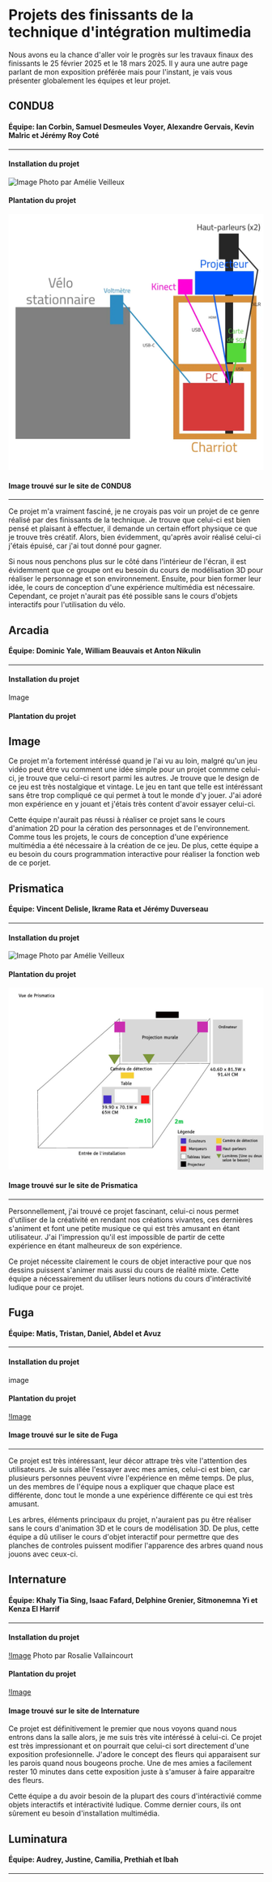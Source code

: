 # Projets des finissants de la technique d'intégration multimedia #
Nous avons eu la chance d'aller voir le progrès sur les travaux finaux des finissants le 25 février 2025 et le 18 mars 2025. Il y aura une autre page parlant de mon exposition préférée mais pour l'instant, je vais vous présenter globalement les équipes et leur projet.
## C0NDU8 ##
#### Équipe: Ian Corbin, Samuel Desmeules Voyer, Alexandre Gervais, Kevin Malric et Jérémy Roy Coté ####
---------------
#### Installation du projet ####
![Image](media/C0NDU8_installation.heic)
Photo par Amélie Veilleux
#### Plantation du projet ####
![Image](media/C0NDU8_plantation.webp)
#### Image trouvé sur le site de C0NDU8 ####
---------------

Ce projet m'a vraiment fasciné, je ne croyais pas voir un projet de ce genre réalisé par des finissants de la technique. Je trouve que celui-ci est bien pensé et plaisant à effectuer, il demande un certain effort physique ce que je trouve très créatif. Alors, bien évidemment, qu'après avoir réalisé celui-ci j'étais épuisé, car j'ai tout donné pour gagner.

Si nous nous penchons plus sur le côté dans l'intérieur de l'écran, il est évidemment que ce groupe ont eu besoin du cours de modélisation 3D pour réaliser le personnage et son environnement. Ensuite, pour bien former leur idée, le cours de conception d'une expérience multimédia est nécessaire. Cependant, ce projet n'aurait pas été possible sans le cours d'objets interactifs pour l'utilisation du vélo.

## Arcadia ##
#### Équipe: Dominic Yale, William Beauvais et Anton Nikulin ####
---------------
#### Installation du projet ####
Image
#### Plantation du projet ####
Image
---------------

Ce projet m'a fortement intéréssé quand je l'ai vu au loin, malgré qu'un jeu vidéo peut être vu comment une idée simple pour un projet commme celui-ci, je trouve que celui-ci resort parmi les autres. Je trouve que le design de ce jeu  est très nostalgique et vintage. Le jeu en tant que telle est intéréssant sans être trop compliqué ce qui permet à tout le monde d'y jouer. J'ai adoré mon expérience en y jouant et j'étais très content d'avoir essayer celui-ci. 

Cette équipe n'aurait pas réussi à réaliser ce projet sans le cours d'animation 2D pour la cération des personnages et de l'environnement. Comme tous les projets, le cours de conception d'une expérience multimédia a été nécessaire à la création de ce jeu. De plus, cette équipe a eu besoin du cours programmation interactive pour réaliser la fonction web de ce porjet.



## Prismatica ##
#### Équipe: Vincent Delisle, Ikrame Rata et Jérémy Duverseau ####
---------------
#### Installation du projet ####
![Image](media/prismatica_dessin_main.png)
Photo par Amélie Veilleux
#### Plantation du projet ####
![Image](media/prismatica_plantation.jpg)
#### Image trouvé sur le site de Prismatica ####
---------------
Personnellement, j'ai trouvé ce projet fascinant, celui-ci nous permet d'utiliser de la créativité en rendant nos créations vivantes, ces dernières s'animent et font une petite musique ce qui est très amusant en étant utilisateur. J'ai l'impression qu'il est impossible de partir de cette expérience en étant malheureux de son expérience. 

Ce projet nécessite clairement le cours de objet interactive pour que nos dessins puissent s'animer mais aussi du cours de réalité mixte. Cette équipe a nécessairement du utiliser leurs notions du cours d'intéractivité ludique pour ce projet. 

## Fuga ##
#### Équipe: Matis, Tristan, Daniel, Abdel et Avuz ####
---------------
#### Installation du projet ####
image
#### Plantation du projet ####
[!Image](media/fuga_plantation.png)
#### Image trouvé sur le site de Fuga ####
---------------

Ce projet est très intéressant, leur décor attrape très vite l'attention des utilisateurs. Je suis allée l'essayer avec mes amies, celui-ci est bien, car plusieurs personnes peuvent vivre l'expérience en même temps. De plus, un des membres de l'équipe nous a expliquer que chaque place est différente, donc tout le monde a une expérience différente ce qui est très amusant.

Les arbres, éléments principaux du projet, n'auraient pas pu être réaliser sans le cours d'animation 3D et le cours de modélisation 3D. De plus, cette équipe a dû utiliser le cours d'objet interactif pour permettre que des planches de controles puissent modifier l'apparence des arbres quand nous jouons avec ceux-ci.

## Internature ##
#### Équipe: Khaly Tia Sing, Isaac Fafard, Delphine Grenier, Sitmonemna Yi et Kenza El Harrif ####
---------------
#### Installation du projet ####
[!Image](media/internature_ecran.jpg)
Photo par Rosalie Vallaincourt
#### Plantation du projet ####
[!Image](media/internature_plantation.jpg)
#### Image trouvé sur le site de Internature ####

Ce projet est définitivement le premier que nous voyons quand nous entrons dans la salle alors, je me suis très vite intéréssé à celui-ci. Ce projet est très impressionant et on pourrait que celui-ci sort directement d'une exposition profesionnelle. J'adore le concept des fleurs qui apparaisent sur les parois quand nous bougeons proche. Une de mes amies a facilement rester 10 minutes dans cette exposition juste à s'amuser à faire apparaitre des fleurs. 

Cette équipe a du avoir besoin de la plupart des cours d'intéractivié comme objets interactifs et intéractivité ludique. Comme dernier cours, ils ont sûrement eu besoin d'installation multimédia.

## Luminatura ##
#### Équipe: Audrey, Justine, Camilia, Prethiah et Ibah ####
---------------
